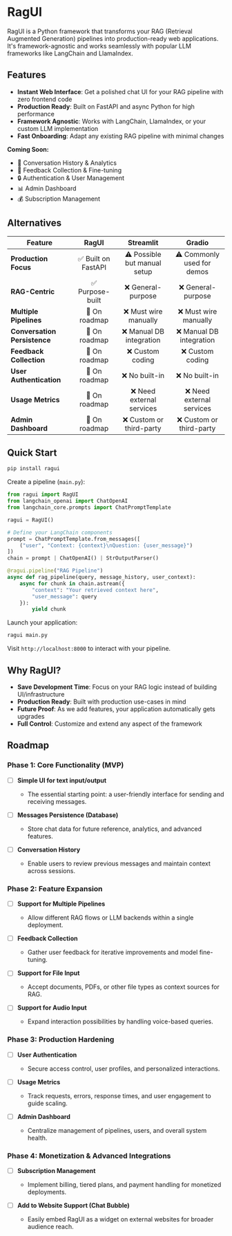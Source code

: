 # RagUI

RagUI is a Python framework that transforms your RAG (Retrieval Augmented Generation) pipelines into production-ready web applications. It's framework-agnostic and works seamlessly with popular LLM frameworks like LangChain and LlamaIndex.

## Features

- **Instant Web Interface**: Get a polished chat UI for your RAG pipeline with zero frontend code
- **Production Ready**: Built on FastAPI and async Python for high performance
- **Framework Agnostic**: Works with LangChain, LlamaIndex, or your custom LLM implementation
- **Fast Onboarding**: Adapt any existing RAG pipeline with minimal changes

**Coming Soon:**
- 💾 Conversation History & Analytics
- 🔄 Feedback Collection & Fine-tuning
- 🔒 Authentication & User Management
- 📊 Admin Dashboard
- 💰 Subscription Management

## Alternatives
| **Feature**                           | **RagUI**               | **Streamlit**                     | **Gradio**                        |
|--------------------------------------|:-----------------------:|:---------------------------------:|:---------------------------------:|
| **Production Focus**                 | ✅ Built on FastAPI     | ⚠️ Possible but manual setup      | ⚠️ Commonly used for demos          |
| **RAG-Centric**                      | ✅ Purpose-built        | ❌ General-purpose                | ❌ General-purpose                |
| **Multiple Pipelines**               | 🚧 On roadmap           | ❌ Must wire manually             | ❌ Must wire manually             |
| **Conversation Persistence**         | 🚧 On roadmap           | ❌ Manual DB integration          | ❌ Manual DB integration          |
| **Feedback Collection**              | 🚧 On roadmap           | ❌ Custom coding                  | ❌ Custom coding                  |
| **User Authentication**              | 🚧 On roadmap           | ❌ No built-in                    | ❌ No built-in                    |
| **Usage Metrics**                    | 🚧 On roadmap           | ❌ Need external services         | ❌ Need external services         |
| **Admin Dashboard**                  | 🚧 On roadmap           | ❌ Custom or third-party          | ❌ Custom or third-party          |


## Quick Start

```bash
pip install ragui
```

Create a pipeline (`main.py`):

```python
from ragui import RagUI
from langchain_openai import ChatOpenAI
from langchain_core.prompts import ChatPromptTemplate

ragui = RagUI()

# Define your LangChain components
prompt = ChatPromptTemplate.from_messages([
    ("user", "Context: {context}\nQuestion: {user_message}")
])
chain = prompt | ChatOpenAI() | StrOutputParser()

@ragui.pipeline("RAG Pipeline")
async def rag_pipeline(query, message_history, user_context):
    async for chunk in chain.astream({
        "context": "Your retrieved context here",
        "user_message": query
    }):
        yield chunk
```

Launch your application:

```bash
ragui main.py
```

Visit `http://localhost:8000` to interact with your pipeline.

## Why RagUI?

- **Save Development Time**: Focus on your RAG logic instead of building UI/infrastructure
- **Production Ready**: Built with production use-cases in mind
- **Future Proof**: As we add features, your application automatically gets upgrades
- **Full Control**: Customize and extend any aspect of the framework

## Roadmap

### Phase 1: Core Functionality (MVP)
- [ ] **Simple UI for text input/output**
  - The essential starting point: a user-friendly interface for sending and receiving messages.

- [ ] **Messages Persistence (Database)**
  - Store chat data for future reference, analytics, and advanced features.

- [ ] **Conversation History**
  - Enable users to review previous messages and maintain context across sessions.

### Phase 2: Feature Expansion
- [ ] **Support for Multiple Pipelines**
  - Allow different RAG flows or LLM backends within a single deployment.

- [ ] **Feedback Collection**
  - Gather user feedback for iterative improvements and model fine-tuning.

- [ ] **Support for File Input**
  - Accept documents, PDFs, or other file types as context sources for RAG.

- [ ] **Support for Audio Input**
  - Expand interaction possibilities by handling voice-based queries.

### Phase 3: Production Hardening
- [ ] **User Authentication**
  - Secure access control, user profiles, and personalized interactions.

- [ ] **Usage Metrics**
  - Track requests, errors, response times, and user engagement to guide scaling.

- [ ] **Admin Dashboard**
  - Centralize management of pipelines, users, and overall system health.

### Phase 4: Monetization & Advanced Integrations
- [ ] **Subscription Management**
  - Implement billing, tiered plans, and payment handling for monetized deployments.

- [ ] **Add to Website Support (Chat Bubble)**
  - Easily embed RagUI as a widget on external websites for broader audience reach.
